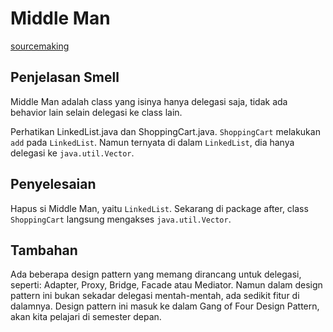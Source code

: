 # Middle Man

[sourcemaking](https://sourcemaking.com/refactoring/smells/middle-man)

## Penjelasan Smell

Middle Man adalah class yang isinya hanya delegasi saja, tidak ada behavior lain selain delegasi ke class lain.

Perhatikan <github-url to="before/LinkedList.java">LinkedList.java</github-url> dan <github-url to="before/ShoppingCart.java">ShoppingCart.java</github-url>. `ShoppingCart` melakukan `add` pada `LinkedList`. Namun ternyata di dalam `LinkedList`, dia hanya delegasi ke `java.util.Vector`.


## Penyelesaian

Hapus si Middle Man, yaitu `LinkedList`. Sekarang di package after, class `ShoppingCart` langsung mengakses `java.util.Vector`.

## Tambahan

Ada beberapa design pattern yang memang dirancang untuk delegasi, seperti: Adapter, Proxy, Bridge, Facade atau Mediator. Namun dalam design pattern ini bukan sekadar delegasi mentah-mentah, ada sedikit fitur di dalamnya. Design pattern ini masuk ke dalam Gang of Four Design Pattern, akan kita pelajari di semester depan.
